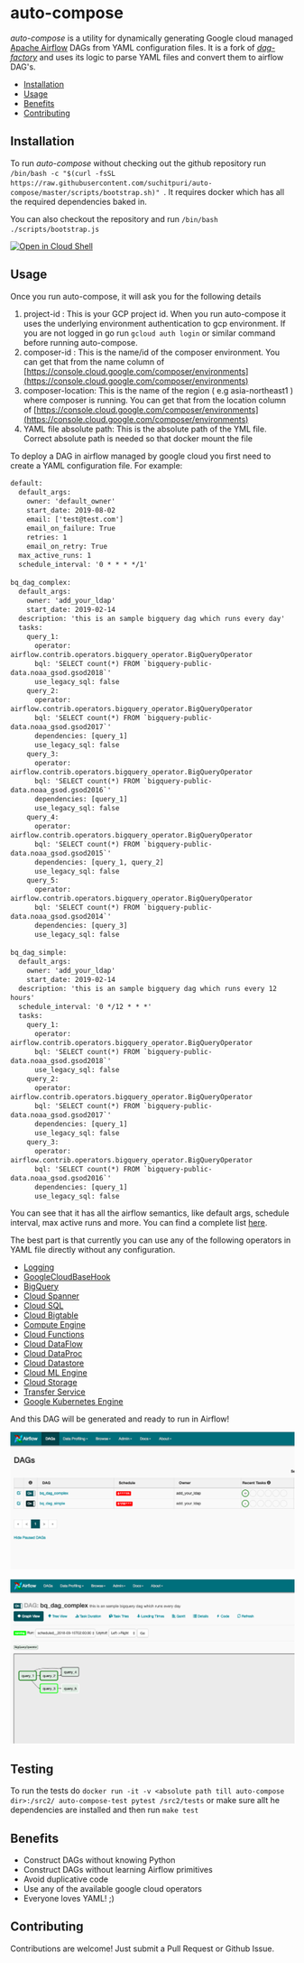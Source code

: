 # auto-compose

*auto-compose* is a utility for dynamically generating Google cloud managed [Apache Airflow](https://cloud.google.com/composer/) DAGs from YAML configuration files. It is a fork of [*dag-factory*](https://github.com/ajbosco/dag-factory) and uses its logic to parse YAML files and convert them to airflow DAG's.

- [Installation](#installation)
- [Usage](#usage)
- [Benefits](#benefits)
- [Contributing](#contributing)
  
## Installation

To run *auto-compose* without checking out the github repository run `/bin/bash -c "$(curl -fsSL  https://raw.githubusercontent.com/suchitpuri/auto-compose/master/scripts/bootstrap.sh)"
`. It requires docker which has all the required dependencies baked in.

You can also checkout the repository and run `/bin/bash ./scripts/bootstrap.js` 

[![Open in Cloud Shell](http://gstatic.com/cloudssh/images/open-btn.svg)](https://console.cloud.google.com/cloudshell/editor?cloudshell_git_repo=https%3A%2F%2Fgithub.com%2Fsuchitpuri%2Fauto-compose&cloudshell_print=cloudshell-run.txt&cloudshell_open_in_editor=bootstrap.sh)


## Usage

Once you run auto-compose, it will ask you for the following details
1. project-id : This is your GCP project id. When you run auto-compose it uses the underlying environment authentication to gcp environment. If you are not logged in go run `gcloud auth login` or similar command before running auto-compose.
2. composer-id : This is the name/id of the composer environment. You can get that from the name column of [https://console.cloud.google.com/composer/environments](https://console.cloud.google.com/composer/environments) 
3. composer-location: This is the name of the region ( e.g asia-northeast1 ) where composer is running. You can get that from the location column of [https://console.cloud.google.com/composer/environments](https://console.cloud.google.com/composer/environments)
4. YAML file absolute path: This is the absolute path of the YML file. Correct absolute path is needed so that docker mount the file 

To deploy a DAG in airflow managed by google cloud you first need to create a YAML configuration file. For example:

```
default:
  default_args:
    owner: 'default_owner'
    start_date: 2019-08-02
    email: ['test@test.com']
    email_on_failure: True
    retries: 1
    email_on_retry: True
  max_active_runs: 1
  schedule_interval: '0 * * * */1'

bq_dag_complex:
  default_args:
    owner: 'add_your_ldap'
    start_date: 2019-02-14
  description: 'this is an sample bigquery dag which runs every day'
  tasks:
    query_1:
      operator: airflow.contrib.operators.bigquery_operator.BigQueryOperator
      bql: 'SELECT count(*) FROM `bigquery-public-data.noaa_gsod.gsod2018`'
      use_legacy_sql: false
    query_2:
      operator: airflow.contrib.operators.bigquery_operator.BigQueryOperator
      bql: 'SELECT count(*) FROM `bigquery-public-data.noaa_gsod.gsod2017`'
      dependencies: [query_1]
      use_legacy_sql: false
    query_3:
      operator: airflow.contrib.operators.bigquery_operator.BigQueryOperator
      bql: 'SELECT count(*) FROM `bigquery-public-data.noaa_gsod.gsod2016`'
      dependencies: [query_1]
      use_legacy_sql: false
    query_4:
      operator: airflow.contrib.operators.bigquery_operator.BigQueryOperator
      bql: 'SELECT count(*) FROM `bigquery-public-data.noaa_gsod.gsod2015`'
      dependencies: [query_1, query_2]
      use_legacy_sql: false
    query_5:
      operator: airflow.contrib.operators.bigquery_operator.BigQueryOperator
      bql: 'SELECT count(*) FROM `bigquery-public-data.noaa_gsod.gsod2014`'
      dependencies: [query_3]
      use_legacy_sql: false

bq_dag_simple:
  default_args:
    owner: 'add_your_ldap'
    start_date: 2019-02-14
  description: 'this is an sample bigquery dag which runs every 12 hours'
  schedule_interval: '0 */12 * * *'
  tasks:
    query_1:
      operator: airflow.contrib.operators.bigquery_operator.BigQueryOperator
      bql: 'SELECT count(*) FROM `bigquery-public-data.noaa_gsod.gsod2018`'
      use_legacy_sql: false
    query_2:
      operator: airflow.contrib.operators.bigquery_operator.BigQueryOperator
      bql: 'SELECT count(*) FROM `bigquery-public-data.noaa_gsod.gsod2017`'
      dependencies: [query_1]
      use_legacy_sql: false
    query_3:
      operator: airflow.contrib.operators.bigquery_operator.BigQueryOperator
      bql: 'SELECT count(*) FROM `bigquery-public-data.noaa_gsod.gsod2016`'
      dependencies: [query_1]
      use_legacy_sql: false

```

You can see that it has all the airflow semantics, like default args, schedule interval, max active runs and more.
You can find a complete list [here](https://airflow.readthedocs.io/en/latest/code.html#airflow.models.BaseOperator).

The best part is that currently you can use any of the following operators in YAML file directly without any configuration.

* [Logging](https://airflow.readthedocs.io/en/latest/integration.html#id2)
* [GoogleCloudBaseHook](https://airflow.readthedocs.io/en/latest/integration.html#googlecloudbasehook)
* [BigQuery](https://airflow.readthedocs.io/en/latest/integration.html#bigquery)
* [Cloud Spanner](https://airflow.readthedocs.io/en/latest/integration.html#cloud-spanner)
* [Cloud SQL](https://airflow.readthedocs.io/en/latest/integration.html#cloud-sql)
* [Cloud Bigtable](https://airflow.readthedocs.io/en/latest/integration.html#cloud-bigtable)
* [Compute Engine](https://airflow.readthedocs.io/en/latest/integration.html#compute-engine)
* [Cloud Functions](https://airflow.readthedocs.io/en/latest/integration.html#cloud-functions)
* [Cloud DataFlow](https://airflow.readthedocs.io/en/latest/integration.html#cloud-dataflow)
* [Cloud DataProc](https://airflow.readthedocs.io/en/latest/integration.html#cloud-dataflow)
* [Cloud Datastore](https://airflow.readthedocs.io/en/latest/integration.html#cloud-datastore)
* [Cloud ML Engine](https://airflow.readthedocs.io/en/latest/integration.html#cloud-ml-engine)
* [Cloud Storage](https://airflow.readthedocs.io/en/latest/integration.html#cloud-storage)
* [Transfer Service](https://airflow.readthedocs.io/en/latest/integration.html#transfer-service)
* [Google Kubernetes Engine](https://airflow.readthedocs.io/en/latest/integration.html#google-kubernetes-engine)


And this DAG will be generated and ready to run in Airflow!

![screenshot](img/example_dag.png)

![screenshot](img/example_dag_2.png)

## Testing
To run the tests do `docker run -it -v <absolute path till auto-compose dir>:/src2/ auto-compose-test pytest /src2/tests`
or make sure allt he dependencies are installed and then run `make test`

## Benefits

* Construct DAGs without knowing Python
* Construct DAGs without learning Airflow primitives
* Avoid duplicative code
* Use any of the available google cloud operators
* Everyone loves YAML! ;)

## Contributing

Contributions are welcome! Just submit a Pull Request or Github Issue.


